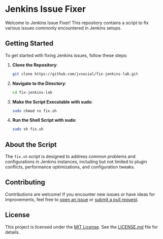 # Jenkins Issue Fixer

Welcome to Jenkins Issue Fixer! This repository contains a script to fix various issues commonly encountered in Jenkins setups.

## Getting Started

To get started with fixing Jenkins issues, follow these steps:

1. **Clone the Repository**: 
    ```bash
    git clone https://github.com/jvsocial/fix-jenkins-lab.git
    ```

2. **Navigate to the Directory**:
    ```bash
    cd fix-jenkins-lab
    ```

3. **Make the Script Executable with sudo**:
    ```bash
    sudo chmod +x fix.sh
    ```

4. **Run the Shell Script with sudo**:
    ```bash
    sudo sh fix.sh
    ```

## About the Script

The `fix.sh` script is designed to address common problems and configurations in Jenkins instances, including but not limited to plugin conflicts, performance optimizations, and configuration tweaks.

## Contributing

Contributions are welcome! If you encounter new issues or have ideas for improvements, feel free to [open an issue](https://github.com/jvsocial/fix-jenkins-lab/issues) or [submit a pull request](https://github.com/jvsocial/fix-jenkins-lab/pulls).

## License

This project is licensed under the [MIT License](LICENSE.md). See the [LICENSE.md](LICENSE.md) file for details.
